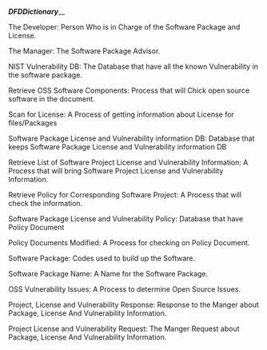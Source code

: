 _________________________________________DFDDictionary___________________________________________

The Developer: Person Who is in Charge of the Software Package and License.

The Manager: The Software Package Advisor.

NIST Vulnerability DB: The Database that have all the known Vulnerability in the software package.

Retrieve OSS Software Components: Process that will Chick open source software in the document.

Scan for License: A Process of getting information about License for files/Packages

Software Package License and Vulnerability information DB: Database that keeps Software Package License and Vulnerability information DB

Retrieve List of Software Project License and Vulnerability Information: A Process that will bring Software Project License and Vulnerability Information.

Retrieve Policy for Corresponding Software Project: A Process that will check the information.

Software Package License and Vulnerability Policy: Database that have Policy Document

Policy Documents Modified: A Process for checking on Policy Document.

Software Package: Codes used to build up the Software.

Software Package Name: A Name for the Software Package.

OSS Vulnerability Issues: A Process to determine Open Source Issues.

Project, License and Vulnerability Response: Response to the Manger about Package, License And Vulnerability Information.

Project License and Vulnerability Request: The Manger Request about Package, License And Vulnerability Information.

